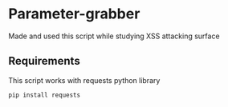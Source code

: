 # Parameter-grabber
Made and used this script while studying XSS attacking surface


## Requirements
This script works with requests python library
```
pip install requests
```
